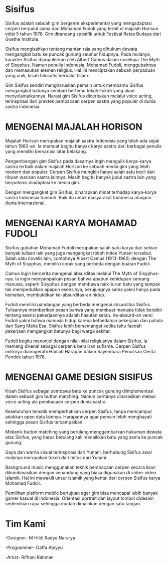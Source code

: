 # Sisifus
Sisifus adalah sebuah gim bergenre eksperimental yang mengadaptasi cerpen berjudul sama dari Mohamad Fudoli yang terbit di majalah Horison edisi 5 tahun 1978. Gim dirancang spesifik untuk Festival Retas Budaya dari Goethe Institute.

Sisifus mengisahkan tentang mantan raja yang dihukum dewata mengangkat batu ke puncak gunung seumur hidupnya. Pada mulanya, karakter Sisifus dipopulerkan oleh Albert Camus dalam novelnya The Myth of Sisyphus. Namun penulis Indonesia, Mohamad Fudoli, menggubahnya dan memasukan elemen religius. Hal ini menciptakan sebuah perpaduan yang unik, kisah fiilosofis berbalut Islam.

Gim Sisifus sendiri mengharuskan pemain untuk membantu Sisifus mengangkut batunya sembari bertemu tokoh-tokoh yang akan menyelamatkannya. Narasi gim Sisifus diceritakan melalui voice acting, terinspirasi dari praktek pembacaan cerpen sastra yang populer di dunia sastra Indonesia.

# MENGENAI MAJALAH HORISON

Majalah Horison merupakan majalah sastra Indonesia yang telah ada sejak tahun 1960-an. Ia memuat begitu banyak karya sastra dari berbagai penulis yang memiliki bervariasi latar belakang. 

Pengembangan gim Sisifus pada dasarnya ingin mengulik karya-karya sastra terbaik dalam majalah Horison ke sebuah media gim yang lebih modern dan populer. Cerpen Sisifus mungkin hanya salah satu kecil dari ribuan warisan sastra lainnya. Masih begitu banyak judul sastra lain yang berpotensi diadaptasi ke media gim.

Dengan mengangkat gim Sisifus, diharapkan minat terhadap karya-karya sastra Indonesia tumbuh. Baik itu untuk masyarakat Indonesia ataupun dunia internasional.

# MENGENAI KARYA MOHAMAD FUDOLI

Sisifus gubahan Mohamad Fudoli merupakan salah satu karya dari sekian banyak tulisan lain yang juga mengangkat tokoh mitos Yunani tersebut. Salah satu novelis lain, contohnya Albert Camus (1913-1960) dengan The Myth of Sisyphus, memiliki corak yang berbeda dengan buatan Fudoli. 

Camus ingin bercerita mengenai absurditas melalui The Myth of Sisyphus-nya. Ia ingin menyampaikan pesan bahwa apapun kehidupan seorang manusia, seperti Sisyphus dengan membawa naik-turun batu yang tampak tak mempedulikan apapun esensinya, berujungnya sama yakni hanya pada kematian, membuktikan ke-absurditas-an hidup.

Fudoli memiliki pandangan yang berbeda mengenai absurditas Sisifus. Tulisannya memberikan pesan bahwa yang membuat manusia tidak berpikir tentang esensi pekerjaannya adalah hasutan setan. Ke-absurd-an versi Fudoli yakni bahwa manusia hidup karena kefaedahan pekerjaan dan pahala dari Sang Maha Esa. Sisifus lebih bersemangat ketika tahu faedah pekerjaan mengangkat batunya bagi warga sekitar. 

Fudoli begitu menonjol dengan nilai-nilai religiusnya dalam Sisifus. Ia memang dikenal sebagai cerpenis beraliran sufisme. Cerpen Sisifus miliknya dianugerahi Hadiah Harapan dalam Sayembara Penulisan Cerita Pendek tahun 1978.

# MENGENAI GAME DESIGN SISIFUS

Kisah Sisifus sebagai pembawa batu ke puncak gunung diimplementasi dalam sebuah gim button matching. Namun ceritanya dinarasikan melaui voice acting ala pembacaan cerpen dunia sastra.

Keseluruhan tematik memperhatikan cerpen Sisifus, tanpa mencampur adukkan open data lainnya. Harapannya agar pemain lebih menghayati sehingga pesan Sisifus tersampaikan.

Mekanik button matching yang berulang menggambarkan hukuman dewata atas Sisifus, yang harus berulang kali menaikkan batu yang sama ke puncak gunung.

Gaya dan warna visual terinspirasi dari Yunani, berhubung Sisifus awal mulanya merupakan tokoh dari mitos dari Yunani.

Background music menggunakan teknik pembacaan cerpen secara lisan dikombinasikan dengan senandung yang biasa digunakan di video-video islamik. Hal ini mewakili unsur islamik yang kental dari cerpen Sisifus karya Mohamad Fudoli.

Pemilihan platform mobile bertujuan agar gim bisa mencapai lebih banyak gamer kasual di Indonesia. Orientasi portrait dan layout tombol didesain sedemikian rupa sehingga mudah dimainkan dengan satu tangan.

# Tim Kami

-Designer- 
M Hildi Radya Nararya

-Programmer-
Daffa Abiyyu

-Artist-
Rifhani Rahman
